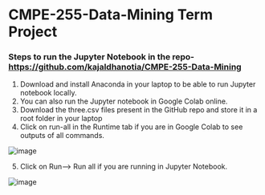 # CMPE-255-Data-Mining Term Project

### Steps to run the Jupyter Notebook in the repo-https://github.com/kajaldhanotia/CMPE-255-Data-Mining <br>

1. Download and install Anaconda in your laptop to be able to run Jupyter notebook locally. <br>
2. You can also run the Jupyter notebook in Google Colab online. <br>
3. Download the three.csv files present in the GitHub repo and store it in a root folder in your laptop <br>
4. Click on run-all in the Runtime tab if you are in Google Colab to see outputs of all commands.<br>

![image](https://user-images.githubusercontent.com/89494219/144730869-d12129ca-c748-4623-9c6d-de8964211d77.png) <br>

5. Click on Run--> Run all if you are running in Jupyter Notebook. <br>

![image](https://user-images.githubusercontent.com/89494219/144730935-1451915a-c6bd-42f1-a59b-49e08560298f.png)

